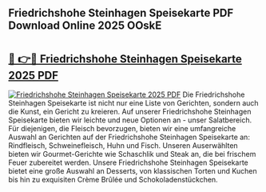 ## Friedrichshohe Steinhagen Speisekarte PDF Download Online 2025 OOskE

# <h2><a href="http://gcc77g1.nevu.top/?p=Friedrichshohe+Steinhagen+Speisekarte">🔗 👉🔴 Friedrichshohe Steinhagen Speisekarte 2025 PDF</a></h2>

[![Friedrichshohe Steinhagen Speisekarte 2025 PDF](https://i.imgur.com/dBaPXMq.png)](http://gcc77g1.nevu.top/?p=Friedrichshohe+Steinhagen+Speisekarte)
Die Friedrichshohe Steinhagen Speisekarte ist nicht nur eine Liste von Gerichten, sondern auch die Kunst, ein Gericht zu kreieren. Auf unserer Friedrichshohe Steinhagen Speisekarte bieten wir leichte und neue Optionen an - unser Salatbereich. Für diejenigen, die Fleisch bevorzugen, bieten wir eine umfangreiche Auswahl an Gerichten auf der Friedrichshohe Steinhagen Speisekarte an: Rindfleisch, Schweinefleisch, Huhn und Fisch. Unseren Auserwählten bieten wir Gourmet-Gerichte wie Schaschlik und Steak an, die bei frischem Feuer zubereitet werden. Unsere Friedrichshohe Steinhagen Speisekarte bietet eine große Auswahl an Desserts, von klassischen Torten und Kuchen bis hin zu exquisiten Crème Brûlée und Schokoladenstückchen.
